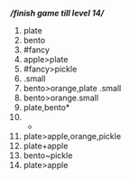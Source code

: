 ***/finish game till level 14/***

1. plate
2. bento
3. #fancy
4. apple>plate
5. #fancy>pickle
6. .small
7. bento>orange,plate .small
8. bento>orange.small
9. plate,bento*
10. *
11. plate>apple,orange,pickle
12. plate+apple
13. bento~pickle
14. plate>apple

